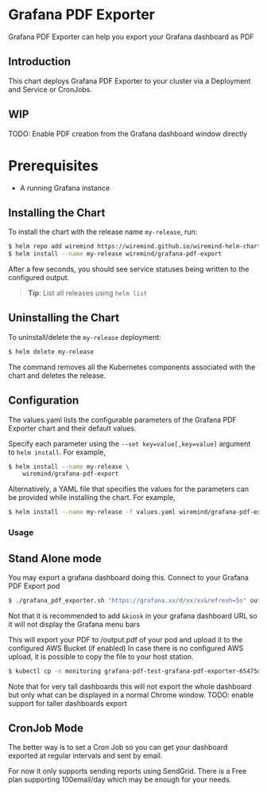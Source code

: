 # Grafana PDF Exporter

Grafana PDF Exporter can help you export your Grafana dashboard as PDF

## Introduction

This chart deploys Grafana PDF Exporter to your cluster via a Deployment and Service or CronJobs.

## WIP

TODO: Enable PDF creation from the Grafana dashboard window directly

# Prerequisites

- A running Grafana instance

## Installing the Chart

To install the chart with the release name `my-release`, run:

```bash
$ helm repo add wiremind https://wiremind.github.io/wiremind-helm-charts
$ helm install --name my-release wiremind/grafana-pdf-export
```

After a few seconds, you should see service statuses being written to the configured output.

> **Tip**: List all releases using `helm list`

## Uninstalling the Chart

To uninstall/delete the `my-release` deployment:

```bash
$ helm delete my-release
```

The command removes all the Kubernetes components associated with the chart and deletes the release.

## Configuration

The values.yaml lists the configurable parameters of the Grafana PDF Exporter chart and their default values.

Specify each parameter using the `--set key=value[,key=value]` argument to `helm install`. For example,

```bash
$ helm install --name my-release \
    wiremind/grafana-pdf-export
```

Alternatively, a YAML file that specifies the values for the parameters can be provided while installing the chart. For example,

```bash
$ helm install --name my-release -f values.yaml wiremind/grafana-pdf-export
```


### Usage

## Stand Alone mode

You may export a grafana dashboard doing this.
Connect to your Grafana PDF Export pod

```bash
$ ./grafana_pdf_exporter.sh "https://grafana.xx/d/xx/xx&refresh=5s" output.pdf
```

Not that it is recommended to add ```&kiosk``` in your grafana dashboard URL so it will not display the Grafana menu bars

This will export your PDF to /output.pdf of your pod and upload it to the configured AWS Bucket (if enabled)
In case there is no configured AWS upload, it is possible to copy the file to your host station.

```bash
$ kubectl cp -n monitoring grafana-pdf-test-grafana-pdf-exporter-65475db8ff-wpgjj -c grafana-pdf-exporter   -- tar cf - /output.pdf | tar xf - -C /tmp/
```

Note that for very tall dashboards this will not export the whole dashboard but only what can be displayed in a normal Chrome window.
TODO: enable support for taller dashboards export

## CronJob Mode

The better way is to set a Cron Job so you can get your dashboard exported at regular intervals and sent by email.

For now it only supports sending reports using SendGrid. There is a Free plan supporting 100email/day which may be enough for your needs.